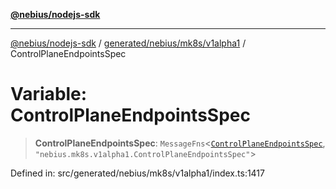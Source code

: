 [**@nebius/nodejs-sdk**](../../../../../README.md)

***

[@nebius/nodejs-sdk](../../../../../README.md) / [generated/nebius/mk8s/v1alpha1](../README.md) / ControlPlaneEndpointsSpec

# Variable: ControlPlaneEndpointsSpec

> **ControlPlaneEndpointsSpec**: `MessageFns`\<[`ControlPlaneEndpointsSpec`](../interfaces/ControlPlaneEndpointsSpec.md), `"nebius.mk8s.v1alpha1.ControlPlaneEndpointsSpec"`\>

Defined in: src/generated/nebius/mk8s/v1alpha1/index.ts:1417
